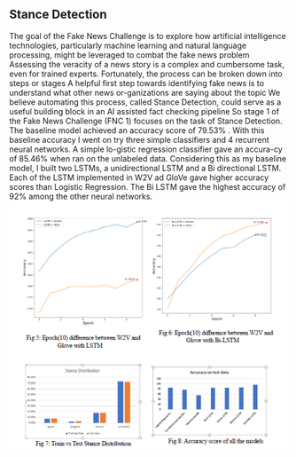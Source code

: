 ## Stance Detection
The goal of the Fake News Challenge is to explore how artificial intelligence technologies, particularly machine learning and natural language processing, might be leveraged to combat the fake news problem Assessing the veracity of a news story is a complex and cumbersome task, even for trained experts. Fortunately, the process can be broken down into steps or stages A helpful first step towards identifying fake news is to understand what other news or-ganizations are saying about the topic We believe automating this process, called Stance Detection, could serve as a useful building block in an AI assisted fact checking pipeline So stage 1 of the Fake News Challenge (FNC 1) focuses on the task of Stance Detection. The baseline model achieved an accuracy score of 79.53% . With this baseline accuracy I went on try three simple classifiers and 4 recurrent neural networks. A simple lo-gistic regression classifier gave an accura-cy of 85.46% when ran on the unlabeled data. Considering this as my baseline model, I built two LSTMs, a unidirectional LSTM and a Bi directional LSTM. Each of the LSTM implemented in W2V ad GloVe gave higher accuracy scores than Logistic Regression. The Bi LSTM gave the highest accuracy of 92% among the other neural networks.
![Result](https://github.com/SushmithaUW/FNC-1-Stance-Detection/blob/master/Results.PNG?raw=true)

